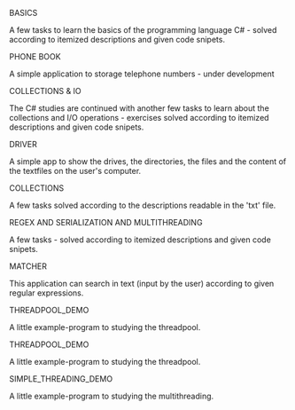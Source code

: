 BASICS

A few tasks to learn the basics of the programming language C# - solved according to itemized descriptions and given code snipets.

PHONE BOOK

A simple application to storage telephone numbers - under development

COLLECTIONS & IO

The C# studies are continued with another few tasks to learn about the collections and I/O operations - exercises solved according to itemized descriptions and given code snipets.

DRIVER

A simple app to show the drives, the directories, the files and the content of the textfiles on the user's computer.

COLLECTIONS

A few tasks solved according to the descriptions readable in the 'txt' file.

REGEX AND SERIALIZATION AND MULTITHREADING

A few tasks - solved according to itemized descriptions and given code snipets.

MATCHER

This application can search in text (input by the user) according to given regular expressions.

THREADPOOL_DEMO

A little example-program to studying the threadpool.

THREADPOOL_DEMO

A little example-program to studying the threadpool.

SIMPLE_THREADING_DEMO

A little example-program to studying the multithreading.


